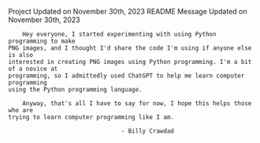 Project Updated on November 30th, 2023
README Message Updated on November 30th, 2023

		Hey everyone, I started experimenting with using Python programming to make 
	PNG images, and I thought I'd share the code I'm using if anyone else is also
 	interested in creating PNG images using Python programming. I'm a bit of a novice at
	programming, so I admittedly used ChatGPT to help me learn computer programming
	using the Python programming language.

		Anyway, that's all I have to say for now, I hope this helps those who are
	trying to learn computer programming like I am.

									- Billy Crawdad
